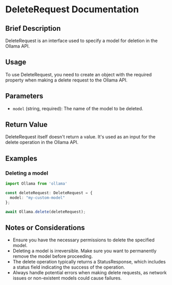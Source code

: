 # DeleteRequest Documentation

## Brief Description
DeleteRequest is an interface used to specify a model for deletion in the Ollama API.

## Usage
To use DeleteRequest, you need to create an object with the required property when making a delete request to the Ollama API.

## Parameters
- `model` (string, required): The name of the model to be deleted.

## Return Value
DeleteRequest itself doesn't return a value. It's used as an input for the delete operation in the Ollama API.

## Examples

### Deleting a model
```typescript
import Ollama from 'ollama'

const deleteRequest: DeleteRequest = {
  model: "my-custom-model"
};

await Ollama.delete(deleteRequest);
```

## Notes or Considerations
- Ensure you have the necessary permissions to delete the specified model.
- Deleting a model is irreversible. Make sure you want to permanently remove the model before proceeding.
- The delete operation typically returns a StatusResponse, which includes a status field indicating the success of the operation.
- Always handle potential errors when making delete requests, as network issues or non-existent models could cause failures.